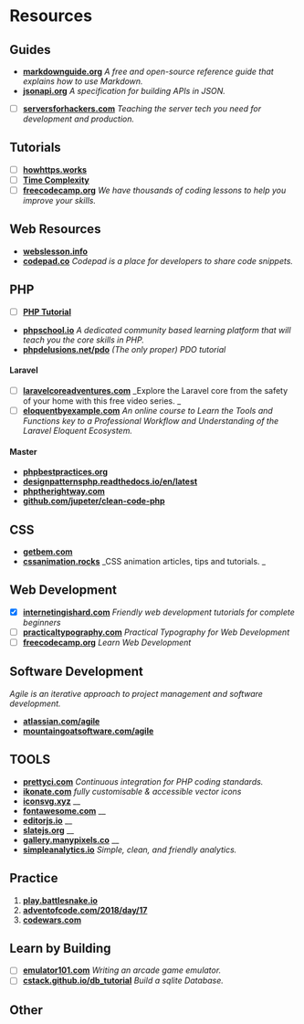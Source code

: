 # Resources

## Guides
- **[markdownguide.org](markdownguide.org)** _A free and open-source reference guide that explains how to use Markdown._
- **[jsonapi.org](jsonapi.org)** _A specification for building APIs in JSON._
* [ ] **[serversforhackers.com](serversforhackers.com)** _Teaching the server tech you need for development and production._

## Tutorials
* [ ] **[howhttps.works](howhttps.works)**
* [ ] **[Time Complexity](adrianmejia.com/blog/2018/04/05/most-popular-algorithms-time-complexity-every-programmer-should-know-free-online-tutorial-course/)**
* [ ] **[freecodecamp.org](freecodecamp.org)** _We have thousands of coding lessons to help you improve your skills._

## Web Resources
- **[webslesson.info](webslesson.info)**
- **[codepad.co](codepad.co)** _Codepad is a place for developers to share code snippets._

## PHP
- [ ] **[PHP Tutorial](https://developer.hyvor.com/tutorials/php/introduction)**
- **[phpschool.io](phpschool.io)** _A dedicated community based learning platform that will teach you the core skills in PHP._
- **[phpdelusions.net/pdo](phpdelusions.net/pdo)** _(The only proper) PDO tutorial_

#### Laravel
- [ ] **[laravelcoreadventures.com](laravelcoreadventures.com)** _Explore the Laravel core from the safety of your home with this free video series. _
- [ ] **[eloquentbyexample.com](eloquentbyexample.com)** _An online course to Learn the Tools and Functions key to a Professional
Workflow and Understanding of the Laravel Eloquent Ecosystem._

#### Master
- **[phpbestpractices.org](phpbestpractices.org)**
- **[designpatternsphp.readthedocs.io/en/latest](designpatternsphp.readthedocs.io/en/latest)**
- **[phptherightway.com](phptherightway.com)**
- **[github.com/jupeter/clean-code-php](github.com/jupeter/clean-code-php)**

## CSS
- **[getbem.com](getbem.com)**
- **[cssanimation.rocks](cssanimation.rocks)** _CSS animation articles, tips and tutorials. _

## Web Development
- [x] **[internetingishard.com](internetingishard.com)** _Friendly web development tutorials for complete beginners_
- [ ] **[practicaltypography.com](practicaltypography.com)** _Practical Typography for Web Development_
- [ ] **[freecodecamp.org](freecodecamp.org)** _Learn Web Development_

## Software Development
_Agile is an iterative approach to project management and software development._
* **[atlassian.com/agile](atlassian.com/agile)** 
* **[mountaingoatsoftware.com/agile](mountaingoatsoftware.com/agile)**

## TOOLS
* **[prettyci.com](prettyci.com)** _Continuous integration for PHP coding standards._
* **[ikonate.com](ikonate.com)** _fully customisable & accessible vector icons_
* **[iconsvg.xyz](iconsvg.xyz)** __
* **[fontawesome.com](fontawesome.com)** __
* **[editorjs.io](editorjs.io)** __
* **[slatejs.org](slatejs.org)** __
* **[gallery.manypixels.co](gallery.manypixels.co)** __
* **[simpleanalytics.io](simpleanalytics.io)** _Simple, clean, and friendly analytics._

## Practice
1. **[play.battlesnake.io](play.battlesnake.io)**
1. **[adventofcode.com/2018/day/17](adventofcode.com/2018/day/17)**
1. **[codewars.com](codewars.com)**

## Learn by Building
* [ ] **[emulator101.com](emulator101.com)** _Writing an arcade game emulator._
* [ ] **[cstack.github.io/db_tutorial](cstack.github.io/db_tutorial)** _Build a sqlite Database._

## Other
